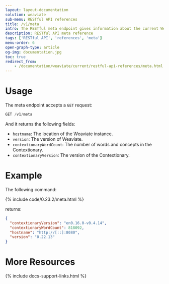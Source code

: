 ```yaml
---
layout: layout-documentation
solution: weaviate
sub-menu: RESTful API references
title: /v1/meta
intro: The RESTful meta endpoint gives information about the current Weaviate instance. It can be used to learn about your current Weaviate instance and to provide information to another Weaviate instants that wants to interact with this instance.
description: RESTful API meta reference
tags: ['RESTful API', 'references', 'meta']
menu-order: 6
open-graph-type: article
og-img: documentation.jpg
toc: true
redirect_from:
    - /documentation/weaviate/current/restful-api-references/meta.html
---
```


# Usage

The meta endpoint accepts a `GET` request:

```js
GET /v1/meta
```

And it returns the following fields:
- `hostname`: The location of the Weaviate instance.
- `version`: The version of Weaviate.
- `contextionaryWordCount`: The number of words and concepts in the Contextionary.
- `contextionaryVersion`: The version of the Contextionary.

# Example
The following command:

{% include code/0.23.2/meta.html %}

returns:

```json
{
  "contextionaryVersion": "en0.16.0-v0.4.14",
  "contextionaryWordCount": 818092,
  "hostname": "http://[::]:8080",
  "version": "0.22.13"
}
```

# More Resources

{% include docs-support-links.html %}
